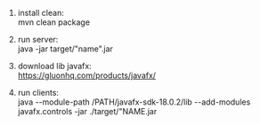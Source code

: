 1. install clean:   
mvn clean package

2. run server:  
java -jar target/"name".jar

3. download lib javafx:   
https://gluonhq.com/products/javafx/

4. run clients:   
java --module-path /PATH/javafx-sdk-18.0.2/lib --add-modules javafx.controls -jar ./target/"NAME.jar
